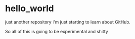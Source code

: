 # hello_world
just another repository
I'm just starting  to learn about GitHub.

So all of this is going to be experimental and shitty
